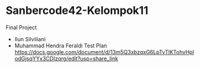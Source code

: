 # Sanbercode42-Kelompok11
Final Project
- Ilun Silviliani
- Muhammad Hendra Feraldi
Test Plan
https://docs.google.com/document/d/13m5Q3xbzqxG6LpTvTlKTohvHplodGjsqYYx3CDIzqrg/edit?usp=share_link
